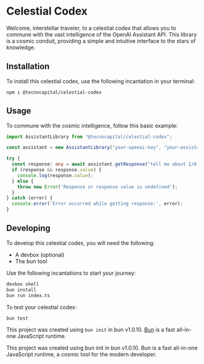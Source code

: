 # Celestial Codex

Welcome, interstellar traveler, to a celestial codex that allows you to commune with the vast intelligence of the OpenAI Assistant API. This library is a cosmic conduit, providing a simple and intuitive interface to the stars of knowledge.


## Installation

To install this celestial codex, use the following incantation in your terminal:

```
npm i @tecnocapital/celestial-codex
```

## Usage

To commune with the cosmic intelligence, follow this basic example:

```typescript
import AssistantLibrary from "@tecnocapital/celestial-codex";

const assistant = new AssistantLibrary("your-openai-key", "your-assistant-id");

try {
  const response: any = await assistant.getResponse("tell me about I/O redirectors");
  if (response && response.value) {
    console.log(response.value);
  } else {
    throw new Error('Response or response value is undefined');
  }
} catch (error) {
  console.error('Error occurred while getting response:', error);
}

``````

## Developing

To develop this celestial codex, you will need the following:

- A devbox (optional)
- The bun tool

Use the following incantations to start your journey:

```bash
devbox shell
bun install
bun run index.ts
```

To test your celestial codex:


```bash
bun test
```

This project was created using `bun init` in bun v1.0.10. [Bun](https://bun.sh) is a fast all-in-one JavaScript runtime.

This project was created using bun init in bun v1.0.10. Bun is a fast all-in-one JavaScript runtime, a cosmic tool for the modern developer.

